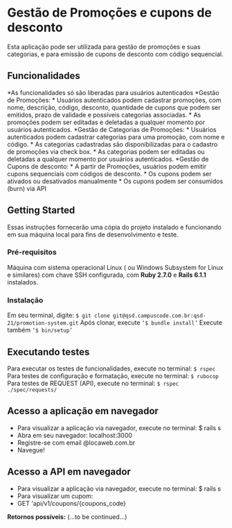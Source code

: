 # Gestão de Promoções e cupons de desconto

Esta aplicação pode ser utilizada para gestão de promoções e suas categorias, e para emissão de cupons de desconto com código sequencial. 

## Funcionalidades
*As funcionalidades só são liberadas para usuários autenticados 
*Gestão de Promoções: 
    * Usuários autenticados podem cadastrar promoções, com nome, 
descrição, código, desconto, quantidade de cupons que podem ser emitidos, prazo de validade e possíveis categorias associadas.
    * As promoções podem ser editadas e deletadas a qualquer momento por usuários autenticados.
*Gestão de Categorias de Promoções:
    *  Usuários autenticados podem cadastrar categorias para uma promoção, com nome e código.
    *  As categorias cadastradas são disponibilizadas para o cadastro de promoções via check box.
    *  As categorias podem ser editadas ou deletadas a qualquer momento por usuários autenticados.
*Gestão de Cupons de desconto:
    *  A partir de Promoções, usuários podem emitir cupons sequenciais com códigos de desconto.
    *  Os cupons podem ser ativados ou desativados manualmente
    *  Os cupons podem ser consumidos (burn) via API


## Getting Started

Essas instruções fornecerão uma cópia do projeto instalado e funcionando em sua máquina local para fins de desenvolvimento e teste.

### Pré-requisitos

Máquina com sistema operacional Linux ( ou Windows Subsystem for Linux e similares) com chave SSH configurada,  com **Ruby 2.7.0** e **Rails 6.1.1** instalados.


### Instalação
Em seu terminal, digite:
`$ git clone git@qsd.campuscode.com.br:qsd-21/promotion-system.git`
Após clonar, execute `‘$ bundle install’`
Execute também `‘$ bin/setup’`

## Executando testes

Para executar os testes de funcionalidades, execute no terminal: 
`$ rspec`
Para testes de configuração e formatação, execute no terminal: 
`$ rubocop`
Para testes de REQUEST (API), execute no terminal: 
`$ rspec ./spec/requests/`

## Acesso a aplicação em navegador
* Para visualizar a aplicação via navegador, execute no terminal:
$ rails s
* Abra em seu navegador: localhost:3000
* Registre-se com email @locaweb.com.br
* Navegue! 

## Acesso a API em navegador
* Para visualizar a aplicação via navegador, execute no terminal:
$ rails s
* Para visualizar um cupom:
* GET 'api/v1/coupons/{coupons_code}

**Retornos possíveis:**
(...to be continued...)







